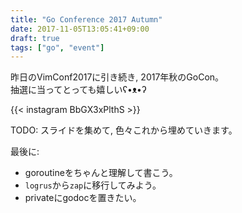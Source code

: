 ```yaml
---
title: "Go Conference 2017 Autumn"
date: 2017-11-05T13:05:41+09:00
draft: true
tags: ["go", "event"]
---
```


昨日のVimConf2017に引き続き, 2017年秋のGoCon。  
抽選に当ってとっても嬉しいʕ•ᴥ•ʔ  
  
{{< instagram BbGX3xPlthS >}}


TODO: スライドを集めて, 色々これから埋めていきます。  


最後に:

- goroutineをちゃんと理解して書こう。
- `logrus`から`zap`に移行してみよう。
- privateにgodocを置きたい。


